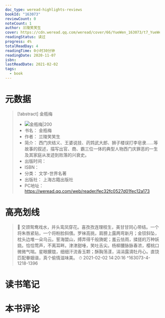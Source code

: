 ```yaml
---
doc_type: weread-highlights-reviews
bookId: "163073"
reviewCount: 0
noteCount: 1
author: 兰陵笑笑生
cover: https://cdn.weread.qq.com/weread/cover/66/YueWen_163073/t7_YueWen_163073.jpg
readingStatus: 读过
progress: 4%
totalReadDay: 4
readingTime: 0小时30分钟
readingDate: 2020-11-07
isbn: 
lastReadDate: 2021-02-02
tags:
  - book
---
```

# 元数据
> [!abstract] 金瓶梅
> - ![ 金瓶梅|200](https://cdn.weread.qq.com/weread/cover/66/YueWen_163073/t7_YueWen_163073.jpg)
> - 书名： 金瓶梅
> - 作者： 兰陵笑笑生
> - 简介： 西门庆结义、王婆说技、药鸩武大郎、狮子楼误打李皂隶……等故事的叙述，描写出官、商、霸三位一体的典型人物西门庆罪恶的一生及其家庭从发迹到败落的兴衰史。
> - 出版时间： 
> - ISBN： 
> - 分类： 文学-世界名著
> - 出版社： 上海古籍出版社
> - PC地址：https://weread.qq.com/web/reader/fec32fc0527d01fec12a173

# 高亮划线



> 📌 交颈鸳鸯戏水，并头鸾凤穿花。喜孜孜连理枝生，美甘甘同心带结。一个将朱唇紧贴，一个将粉脸斜偎。罗袜高挑，肩膀上露两弯新月；金钗斜坠，枕头边堆一朵乌云。誓海盟山，搏弄得千般旖妮；羞云怯雨，揉搓的万种妖娆。恰恰莺声，不离耳畔。津津甜唾，笑吐舌尖。杨柳腰脉脉春浓，樱桃口微微气喘。星眼朦胧，细细汗流香玉颗；酥胸荡漾，涓涓露滴牡丹心。直饶匹配眷姻谐，真个偷情滋味美。 
> ⏱ 2021-02-02 14:20:16 ^163073-4-1218-1396

# 读书笔记

# 本书评论

